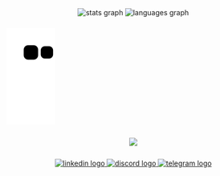 <div align="center">
  <img src="https://github-readme-stats.vercel.app/api?hide_title=false&hide_rank=false&show_icons=true&include_all_commits=true&count_private=true&disable_animations=false&theme=dark&locale=pt-br&hide_border=false&username=EfremFz" height="150" alt="stats graph"  />
  <img src="https://github-readme-stats.vercel.app/api/top-langs?locale=pt-br&hide_title=false&layout=compact&card_width=320&langs_count=5&theme=dark&hide_border=false&username=EfremFz" height="150" alt="languages graph"  />
</div>

###

 <p align="center"> 

  ![Snake animation](https://github.com/EfremFz/EfremFz/blob/output/github-contribution-grid-snake.svg)
 </p>

###

<div align="center">
  <img src="https://profile-counter.glitch.me/EfremFz/count.svg?"  />
</div>

###

<div align="center">
  <a href="https://www.linkedin.com/in/efrem-mederico-ferreira-de-souza-4a24191b3" target="_blank">
    <img src="https://raw.githubusercontent.com/maurodesouza/profile-readme-generator/master/src/assets/icons/social/linkedin/default.svg" width="52" height="40" alt="linkedin logo"  />
  </a>
  <a href="https://discord.gg/Mq6QbXwn" target="_blank">
    <img src="https://raw.githubusercontent.com/maurodesouza/profile-readme-generator/master/src/assets/icons/social/discord/default.svg" width="52" height="40" alt="discord logo"  />
  </a>
  <a href="https://t.me/EfremFZ" target="_blank">
    <img src="https://raw.githubusercontent.com/maurodesouza/profile-readme-generator/master/src/assets/icons/social/telegram/default.svg" width="52" height="40" alt="telegram logo"  />
  </a>
</div>

###
